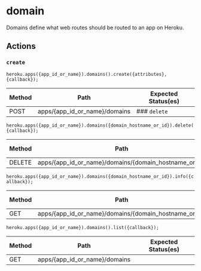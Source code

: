 # domain

Domains define what web routes should be routed to an app on Heroku.

## Actions

### `create`

`heroku.apps({app_id_or_name}).domains().create({attributes}, {callback});`

Method | Path | Expected Status(es)
--- | --- | ---
POST | apps/{app_id_or_name}/domains | ### `delete`

`heroku.apps({app_id_or_name}).domains({domain_hostname_or_id}).delete({callback});`

Method | Path | Expected Status(es)
--- | --- | ---
DELETE | apps/{app_id_or_name}/domains/{domain_hostname_or_id} | ### `info`

`heroku.apps({app_id_or_name}).domains({domain_hostname_or_id}).info({callback});`

Method | Path | Expected Status(es)
--- | --- | ---
GET | apps/{app_id_or_name}/domains/{domain_hostname_or_id} | ### `list`

`heroku.apps({app_id_or_name}).domains().list({callback});`

Method | Path | Expected Status(es)
--- | --- | ---
GET | apps/{app_id_or_name}/domains | 